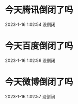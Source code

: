 # 今天腾讯倒闭了吗

2023-1-16 1:02:54 没倒闭

# 今天百度倒闭了吗

2023-1-16 1:02:56 没倒闭

# 今天微博倒闭了吗

2023-1-16 1:02:57 没倒闭

